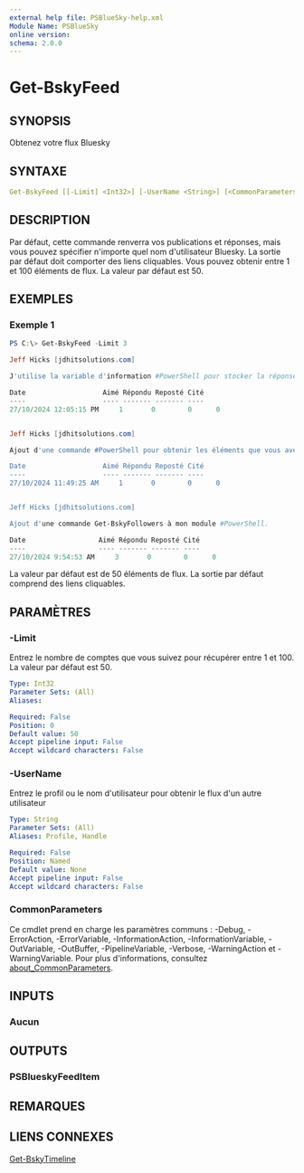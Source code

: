 ```yaml
---
external help file: PSBlueSky-help.xml
Module Name: PSBlueSky
online version:
schema: 2.0.0
---
```


# Get-BskyFeed

## SYNOPSIS

Obtenez votre flux Bluesky

## SYNTAXE

```yaml
Get-BskyFeed [[-Limit] <Int32>] [-UserName <String>] [<CommonParameters>]
```

## DESCRIPTION

Par défaut, cette commande renverra vos publications et réponses, mais vous pouvez spécifier n'importe quel nom d'utilisateur Bluesky. La sortie par défaut doit comporter des liens cliquables. Vous pouvez obtenir entre 1 et 100 éléments de flux. La valeur par défaut est 50.

## EXEMPLES

### Exemple 1

```powershell
PS C:\> Get-BskyFeed -Limit 3

Jeff Hicks [jdhitsolutions.com]

J'utilise la variable d'information #PowerShell pour stocker la réponse brute de l'API Bluesky.

Date                   Aimé Répondu Reposté Cité
----                   ---- ------- ------- ----
27/10/2024 12:05:15 PM     1       0        0      0


Jeff Hicks [jdhitsolutions.com]

Ajout d'une commande #PowerShell pour obtenir les éléments que vous avez publiés sur votre flux.

Date                   Aimé Répondu Reposté Cité
----                   ---- ------- ------- ----
27/10/2024 11:49:25 AM     1       0        0      0


Jeff Hicks [jdhitsolutions.com]

Ajout d'une commande Get-BskyFollowers à mon module #PowerShell.

Date                  Aimé Répondu Reposté Cité
----                  ---- ------- ------- ----
27/10/2024 9:54:53 AM     3       0        0      0
```

La valeur par défaut est de 50 éléments de flux. La sortie par défaut comprend des liens cliquables.

## PARAMÈTRES

### -Limit

Entrez le nombre de comptes que vous suivez pour récupérer entre 1 et 100.
La valeur par défaut est 50.

```yaml
Type: Int32
Parameter Sets: (All)
Aliases:

Required: False
Position: 0
Default value: 50
Accept pipeline input: False
Accept wildcard characters: False
```

### -UserName

Entrez le profil ou le nom d'utilisateur pour obtenir le flux d'un autre utilisateur

```yaml
Type: String
Parameter Sets: (All)
Aliases: Profile, Handle

Required: False
Position: Named
Default value: None
Accept pipeline input: False
Accept wildcard characters: False
```

### CommonParameters

Ce cmdlet prend en charge les paramètres communs : -Debug, -ErrorAction, -ErrorVariable, -InformationAction, -InformationVariable, -OutVariable, -OutBuffer, -PipelineVariable, -Verbose, -WarningAction et -WarningVariable. Pour plus d'informations, consultez [about_CommonParameters](http://go.microsoft.com/fwlink/?LinkID=113216).

## INPUTS

### Aucun
## OUTPUTS

### PSBlueskyFeedItem
## REMARQUES

## LIENS CONNEXES

[Get-BskyTimeline](Get-BskyTimeline.md)
